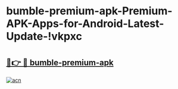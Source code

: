 # bumble-premium-apk-Premium-APK-Apps-for-Android-Latest-Update-!vkpxc

# <h2><a href="https://x3floj.esa.edu.pl?title=bumble-premium-apk&ref=vkpxc">🔗👉 🔴 bumble-premium-apk</a></h2>

[![acn](https://github.com/user-attachments/assets/0f9c940e-d8b0-45ae-aac7-cd30a18b3e1c)](https://x3floj.esa.edu.pl?title=bumble-premium-apk&ref=vkpxc)

